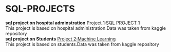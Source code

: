 # SQL-PROJECTS
**sql project on hospital adminstration**
[Project 1:SQL PROJECT 1](https://github.com/nafiya1236/SQL-projects/blob/main/hospital.sql)\
This project is based on hospital administration.Data was taken from kaggle repository\
**sql project on Students**
[Project 2:Machine Learning](https://github.com/nafiya1236/SQL-projects/blob/main/student.sql)\
This project is based on students.Data was taken from kaggle repository
